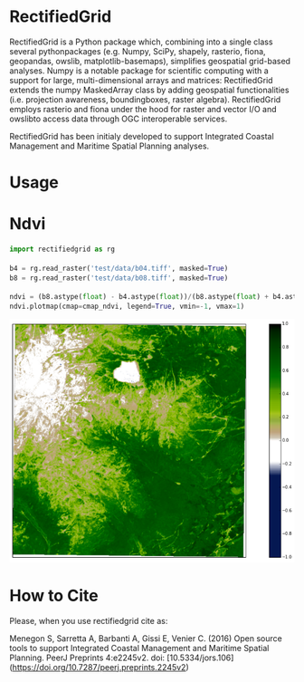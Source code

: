 RectifiedGrid
=============

RectifiedGrid is a Python package which, combining into a single class
several pythonpackages (e.g. Numpy, SciPy, shapely, rasterio, fiona,
geopandas, owslib, matplotlib-basemaps), simplifies geospatial
grid-based analyses. Numpy is a notable package for scientific
computing with a support for large, multi-dimensional
arrays and matrices: RectifiedGrid extends the numpy MaskedArray class
by adding geospatial functionalities (i.e. projection awareness,
boundingboxes, raster algebra). RectifiedGrid employs rasterio and
fiona under the hood for raster and vector I/O and owslibto access
data through OGC interoperable services.

RectifiedGrid has been initialy developed to support Integrated
Coastal Management and Maritime Spatial Planning analyses.


Usage
=====

# Ndvi


```python
import rectifiedgrid as rg

b4 = rg.read_raster('test/data/b04.tiff', masked=True)
b8 = rg.read_raster('test/data/b08.tiff', masked=True)

ndvi = (b8.astype(float) - b4.astype(float))/(b8.astype(float) + b4.astype(float))
ndvi.plotmap(cmap=cmap_ndvi, legend=True, vmin=-1, vmax=1)
```

![Alt text](/docs/images/ndvi.png?raw=true "Ndvi example")


How to Cite
===========
Please, when you use rectifiedgrid cite as:

Menegon S, Sarretta A, Barbanti A, Gissi E, Venier C. (2016) Open
source tools to support Integrated Coastal Management and Maritime
Spatial Planning. PeerJ Preprints 4:e2245v2. doi: [10.5334/jors.106]
(https://doi.org/10.7287/peerj.preprints.2245v2)
